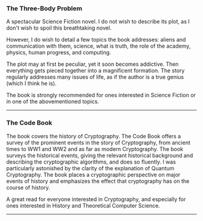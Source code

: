 ### The Three-Body Problem
A spectacular Science Fiction novel. I do not wish to describe its plot, as I don't wish to spoil this breathtaking novel.

However, I do wish to detail a few topics the book addresses: aliens and communication with them, science, what is truth, the role of the academy, physics, human progress, and computing.

The plot may at first be peculiar, yet it soon becomes addictive. Then everything gets pieced together into a magnificent formation. The story regularly addresses many issues of life, as if the author is a true genius (which I think he is).

The book is strongly recommended for ones interested in Science Fiction or in one of the abovementioned topics.

---

### The Code Book
The book covers the history of Cryptography.
The Code Book offers a survey of the prominent events in the story of Cryptography, from ancient times to WW1 and WW2 and as far as modern Cryptography.
The book surveys the historical events, giving the relevant historical background and describing the cryptographic algorithms, and does so fluently. 
I was particularly astonished by the clarity of the explanation of Quantum Cryptography.
The book places a cryptographic perspective on major events of history and emphasizes the effect that cryptography has on the course of history.

A great read for everyone interested in Cryptography, and especially for ones interested in History and Theoretical Computer Science.

---
